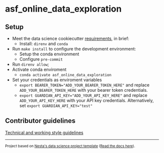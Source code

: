 # asf_online_data_exploration

## Setup

- Meet the data science cookiecutter [requirements](http://nestauk.github.io/ds-cookiecutter/quickstart), in brief:
  - Install: `direnv` and `conda`
- Run `make install` to configure the development environment:
  - Setup the conda environment
  - Configure `pre-commit`
- Run `direnv allow`;
- Activate conda enviroment
  - `conda activate asf_online_data_exploration`
- Set your credentials as enviroment variables
  - `export BEARER_TOKEN="ADD_YOUR_BEARER_TOKEN_HERE"` and replace `ADD_YOUR_BEARER_TOKEN_HERE` with your bearer token credentials.
  - `export GUARDIAN_API_KEY="ADD_YOUR_API_KEY_HERE"` and replace `ADD_YOUR_API_KEY_HERE` with your API key credentials. Alternatively, set `export GUARDIAN_API_KEY="test"`

## Contributor guidelines

[Technical and working style guidelines](https://github.com/nestauk/ds-cookiecutter/blob/master/GUIDELINES.md)

---

<small><p>Project based on <a target="_blank" href="https://github.com/nestauk/ds-cookiecutter">Nesta's data science project template</a>
(<a href="http://nestauk.github.io/ds-cookiecutter">Read the docs here</a>).
</small>

